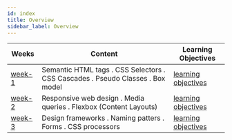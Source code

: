 ```yaml
---
id: index
title: Overview
sidebar_label: Overview
---
```


| Weeks                        | Content                                                                        | Learning Objectives                                    |
| ---------------------------- | ------------------------------------------------------------------------------ | ------------------------------------------------------ |
| [week-1](./week-1/lesson.md) | Semantic HTML tags . CSS Selectors . CSS Cascades . Pseudo Classes . Box model | [learning objectives](./week-1/learning-objectives.md) |
| [week-2](./week-2/lesson.md) | Responsive web design . Media queries . Flexbox (Content Layouts)              | [learning objectives](./week-2/learning-objectives.md) |
| [week-3](./week-3/lesson.md) | Design frameworks . Naming patters . Forms . CSS processors                    | [learning objectives](./week-3/learning-objectives.md) |
